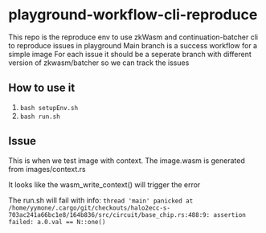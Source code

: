 # playground-workflow-cli-reproduce
This repo is the reproduce env to use zkWasm and continuation-batcher cli to reproduce issues in playground
Main branch is a success workflow for a simple image
For each issue it should be a seperate branch with different version of zkwasm/batcher so we can track the issues

## How to use it
1. `bash setupEnv.sh`
2. `bash run.sh`

## Issue
This is when we test image with context.
The image.wasm is generated from images/context.rs

It looks like the wasm_write_context() will trigger the error

The run.sh will fail with info:
`thread 'main' panicked at /home/yymone/.cargo/git/checkouts/halo2ecc-s-703ac241a66bc1e8/164b836/src/circuit/base_chip.rs:488:9:
assertion failed: a.0.val == N::one()`